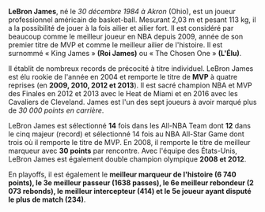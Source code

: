 **LeBron James**, né le *30 décembre 1984 à Akron* (Ohio), est un joueur professionnel américain de basket-ball.
Mesurant 2,03 m et pesant 113 kg, il a la possibilité de jouer à la fois ailier et ailier fort.
Il est considéré par beaucoup comme le meilleur joueur en NBA depuis 2009, année
de son premier titre de MVP et comme le meilleur ailier de l'histoire.
Il est surnommé « King James » **(Roi James)** ou « The Chosen One » **(L'Élu)**.

Il établit de nombreux records de précocité à titre individuel. LeBron James est élu rookie de l'année en 2004 et remporte 
le titre de **MVP** à quatre reprises (en **2009, 2010, 2012 et 2013**). Il est sacré champion NBA et MVP des Finales
en 2012 et 2013 avec le Heat de Miami et en 2016 avec les Cavaliers de Cleveland.
James est l'un des sept joueurs à avoir marqué plus de *30 000 points en carrière*.

LeBron James est sélectionné **14** fois dans les All-NBA Team dont **12** dans le cinq majeur (record) et sélectionné
14 fois au NBA All-Star Game dont trois où il remporte le titre de MVP.
En 2008, il remporte le titre de meilleur marqueur avec **30 points** par rencontre. Avec l'équipe des États-Unis,
LeBron James est également double champion olympique **2008 et 2012**.

En playoffs, il est également le **meilleur marqueur de l'histoire (6 740 points), le 3e meilleur passeur (1638 passes),
le 6e meilleur rebondeur (2 073 rebonds), le meilleur intercepteur (414) et le 5e joueur ayant disputé le plus de match (234)**.
